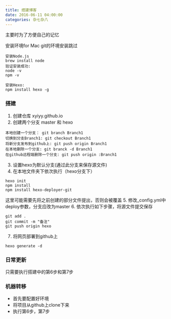 ```yaml
---
title: 搭建博客
date: 2016-06-11 04:00:00
categories: 杂七杂八
---
```


主要时为了方便自己的记忆

安装环境for Mac
git的环境安装跳过
```
安装Node.js
brew install node  
验证安装成功:
node -v
npm -v
```
<!--more-->
```
安装Hexo:
npm install hexo -g
```
### 搭建
1. 创建仓库  xyiyy.github.io
2. 创建两个分支 master 和 hexo
```
本地创建一个分支： git branch Branch1
切换到分支Branch1: git checkout Branch1
将新分支发布到github上: git push origin Branch1
在本地删除一个分支: git branck -d Branch1
在github远程端删除一个分支: git push origin :Branch1
```
3. 设置hexo为默认分支(通过此分支来保存源文件)
4. 在本地文件夹下依次执行（hexo分支下）
```
hexo init
npm install
npm install hexo-deployer-git
```
这里可能需要先将之前创建的部分文件提出，否则会被覆盖
5. 修改_config.yml中deploy参数，分支应改为master
6. 依次执行如下步骤，将源文件提交保存
```
git add .
git commit -m "备注"
git push origin hexo
```
7. 将网页部署到github上
```
hexo generate -d
```

### 日常更新
只需要执行搭建中的第6步和第7步

### 机器转移
+ 首先要配置好环境
+ 将项目从github上clone下来
+ 执行第6步，第7步
